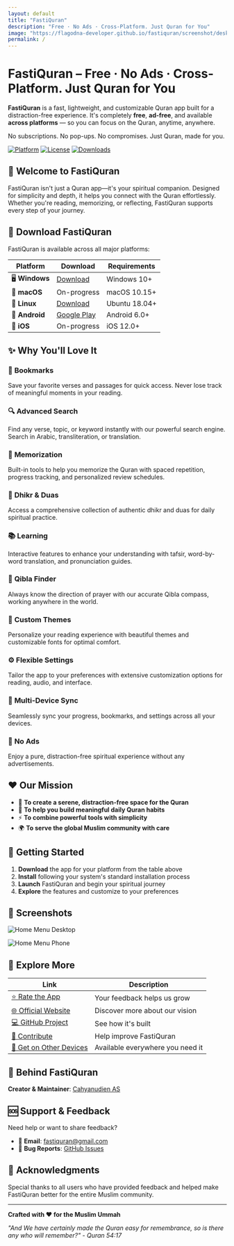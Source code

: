```yaml
---
layout: default
title: "FastiQuran"
description: "Free · No Ads · Cross-Platform. Just Quran for You"
image: "https://flagodna-developer.github.io/fastiquran/screenshot/desktop.png"
permalink: /
---
```


# FastiQuran – Free · No Ads · Cross-Platform. Just Quran for You

**FastiQuran** is a fast, lightweight, and customizable Quran app built for a distraction-free experience. It's completely **free**, **ad-free**, and available **across platforms** — so you can focus on the Quran, anytime, anywhere.

No subscriptions. No pop-ups. No compromises. Just Quran, made for you.

[![Platform](https://img.shields.io/badge/Platform-Multi--Platform-blue.svg)](https://github.com/Flagodna-Developer/fastiquran)
[![License](https://img.shields.io/badge/License-GPLv3-blue.svg)](LICENSE)
[![Downloads](https://img.shields.io/github/downloads/Flagodna-Developer/fastiquran/total.svg)](https://github.com/Flagodna-Developer/fastiquran/releases)

## 🌟 Welcome to FastiQuran

FastiQuran isn't just a Quran app—it's your spiritual companion. Designed for simplicity and depth, it helps you connect with the Quran effortlessly. Whether you're reading, memorizing, or reflecting, FastiQuran supports every step of your journey.

## 📱 Download FastiQuran

FastiQuran is available across all major platforms:

| Platform       | Download                                                                             | Requirements  |
| -------------- | ------------------------------------------------------------------------------------ | ------------- |
| 🖥️ **Windows** | [Download](https://flagodna-developer.github.io/fastiquran/download/windows)         | Windows 10+   |
| 🍎 **macOS**   | On-progress                                                                          | macOS 10.15+  |
| 🐧 **Linux**   | [Download](https://flagodna-developer.github.io/fastiquran/download/linux)           | Ubuntu 18.04+ |
| 📱 **Android** | [Google Play](https://play.google.com/store/apps/details?id=com.flagodna.fastiquran) | Android 6.0+  |
| 🍎 **iOS**     | On-progress                                                                          | iOS 12.0+     |

## ✨ Why You'll Love It

### 🔖 **Bookmarks**

Save your favorite verses and passages for quick access. Never lose track of meaningful moments in your reading.

### 🔍 **Advanced Search**

Find any verse, topic, or keyword instantly with our powerful search engine. Search in Arabic, transliteration, or translation.

### 🧠 **Memorization**

Built-in tools to help you memorize the Quran with spaced repetition, progress tracking, and personalized review schedules.

### 📿 **Dhikr & Duas**

Access a comprehensive collection of authentic dhikr and duas for daily spiritual practice.

### 📚 **Learning**

Interactive features to enhance your understanding with tafsir, word-by-word translation, and pronunciation guides.

### 🧭 **Qibla Finder**

Always know the direction of prayer with our accurate Qibla compass, working anywhere in the world.

### 🎨 **Custom Themes**

Personalize your reading experience with beautiful themes and customizable fonts for optimal comfort.

### ⚙️ **Flexible Settings**

Tailor the app to your preferences with extensive customization options for reading, audio, and interface.

### 📱 **Multi-Device Sync**

Seamlessly sync your progress, bookmarks, and settings across all your devices.

### 🚫 **No Ads**

Enjoy a pure, distraction-free spiritual experience without any advertisements.

## ❤️ Our Mission

- 🕌 **To create a serene, distraction-free space for the Quran**
- 📖 **To help you build meaningful daily Quran habits**
- ⚡ **To combine powerful tools with simplicity**
- 🌍 **To serve the global Muslim community with care**

## 🚀 Getting Started

1. **Download** the app for your platform from the table above
2. **Install** following your system's standard installation process
3. **Launch** FastiQuran and begin your spiritual journey
4. **Explore** the features and customize to your preferences

## 📸 Screenshots

![Home Menu Desktop](screenshot/desktop.png "Application Dashboard - Desktop")

![Home Menu Phone](screenshot/phone.png "Application Dashboard - Phone")

## 🔗 Explore More

| Link                                                                                        | Description                      |
| ------------------------------------------------------------------------------------------- | -------------------------------- |
| [⭐ Rate the App](https://your-app-store-link.com)                                          | Your feedback helps us grow      |
| [🌐 Official Website](https://flagodna-developer.github.io/fastiquran/)                     | Discover more about our vision   |
| [💻 GitHub Project](https://github.com/Flagodna-Developer/fastiquran)                       | See how it's built               |
| [🤝 Contribute](https://github.com/Flagodna-Developer/fastiquran/blob/main/CONTRIBUTING.md) | Help improve FastiQuran          |
| [📱 Get on Other Devices](https://flagodna-developer.github.io/fastiquran/download/)        | Available everywhere you need it |

## 🙌 Behind FastiQuran

**Creator & Maintainer**: [Cahyanudien AS](https://github.com/cas8398)

## 🆘 Support & Feedback

Need help or want to share feedback?

- 📧 **Email**: fastiquran@gmail.com
- 🐛 **Bug Reports**: [GitHub Issues](https://github.com/Flagodna-Developer/fastiquran/issues)

## 🙏 Acknowledgments

Special thanks to all users who have provided feedback and helped make FastiQuran better for the entire Muslim community.

---

**Crafted with ❤️ for the Muslim Ummah**

_"And We have certainly made the Quran easy for remembrance, so is there any who will remember?" - Quran 54:17_
